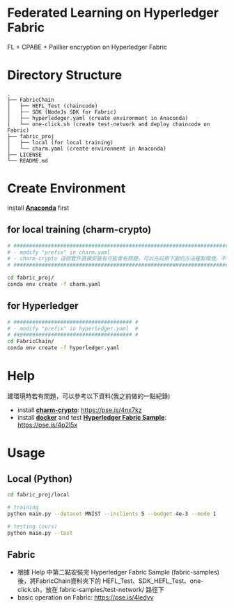 # Federated Learning on Hyperledger Fabric
FL + CPABE + Paillier encryption on Hyperledger Fabric

# Directory Structure  
```
.  
├── FabricChain  
│   ├── HEFL_Test (chaincode)  
│   ├── SDK (NodeJs SDK for Fabric)  
│   ├── hyperledeger.yaml (create environment in Anaconda)  
│   └── one-click.sh (create test-network and deploy chaincode on Fabric)    
├── fabric_proj  
│   ├── local (for local training) 
│   └── charm.yaml (create environment in Anaconda)    
├── LICENSE  
└── README.md  
```

# Create Environment
install <u>**Anaconda**</u> first
## for local training (charm-crypto)
```bash
# ######################################################################################################### #
# - modify "prefix" in charm.yaml                                                                           #
# - charm-crypto 這個套件直接安裝有可能會有問題，可以先試用下面的方法複製環境，不行的話可參考下方提供的方法自行安裝  #
# ######################################################################################################### #

cd fabric_proj/
conda env create -f charm.yaml 
```

## for Hyperledger
```bash
# ###################################### #
# - modify "prefix" in hyperledger.yaml  #
# ###################################### #
cd FabricChain/
conda env create -f hyperledger.yaml 
```
# Help
建環境時若有問題，可以參考以下資料(我之前做的一點紀錄)

- install <u>**charm-crypto**</u>: https://pse.is/4nx7kz
- install <u>**docker**</u> and test <u>**Hyperledger Fabric Sample**</u>: https://pse.is/4p2l5x

# Usage
## Local  (Python)
```bash
cd fabric_proj/local

# training
python main.py --dataset MNIST --inclients 5 --budget 4e-3 --mode 1

# testing (ours)
python main.py --test
```
## Fabric
- 根據 Help 中第二點安裝完 Hyperledger Fabric Sample (fabric-samples) 後，將FabricChain資料夾下的 HEFL_Test、SDK_HEFL_Test、one-click.sh，放在 fabric-samples/test-network/ 路徑下
- basic operation on Fabric: https://pse.is/4ledyv
